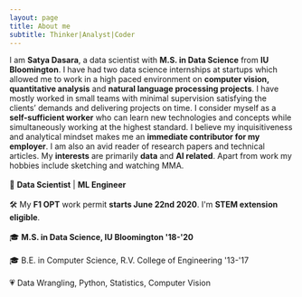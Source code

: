 ```yaml
---
layout: page
title: About me
subtitle: Thinker|Analyst|Coder
---
```

I am **Satya Dasara**, a data scientist with **M.S. in Data Science** from **IU Bloomington**. I have had two data science internships at startups which allowed me to work in a high paced environment on **computer vision, quantitative analysis** and **natural language processing projects**. I have mostly worked in small teams with minimal supervision satisfying the clients’ demands and delivering projects on time. I consider myself as a **self-sufficient worker** who can learn new technologies and concepts while simultaneously working at the highest standard. I believe my inquisitiveness and analytical mindset makes me an **immediate contributor for my employer**. I am also an avid reader of research papers and technical articles. My **interests** are primarily **data** and **AI related**. Apart from work my hobbies include sketching and watching MMA. <br />
<br />
💼 **Data Scientist** | **ML Engineer** <br />
<br />
🛠 My **F1 OPT** work permit **starts June 22nd 2020**. I'm **STEM extension eligible**. <br />
<br />
🎓 **M.S. in Data Science, IU Bloomington '18-'20**  <br />
<br />
🎓 B.E. in Computer Science, R.V. College of Engineering '13-'17 <br />
<br />
💗 Data Wrangling, Python, Statistics, Computer Vision <br />
<br />
